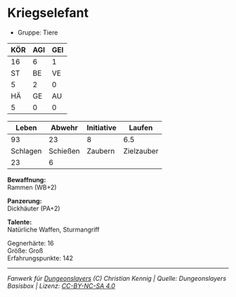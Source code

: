 # Kriegselefant  
- Gruppe: Tiere  

| KÖR | AGI | GEI |  
| --- | --- | --- |  
| 16  | 6   | 1   |
| ST  | BE  | VE  |  
| 5   | 2   | 0   |
| HÄ  | GE  | AU  |  
| 5   | 0   | 0   |


| Leben    | Abwehr   | Initiative | Laufen     |
| -------- | -------- | ---------- | ---------- |
| 93       | 23       | 8          | 6.5        |
| Schlagen | Schießen | Zaubern    | Zielzauber |
| 23       | 6        |            |            |

**Bewaffnung:**  
Rammen (WB+2)

**Panzerung:**  
Dickhäuter (PA+2)

**Talente:**  
Natürliche Waffen, Sturmangriff

Gegnerhärte: 16  
Größe: Groß  
Erfahrungspunkte: 142  



___
*Fanwerk für [Dungeonslayers](https://www.dungeonslayers.net/) (C) Christian Kennig | Quelle: Dungeonslayers Basisbox | Lizenz: [CC-BY-NC-SA 4.0](https://creativecommons.org/licenses/by-nc-sa/4.0/deed.de)*
